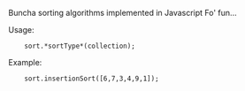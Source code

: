 Buncha sorting algorithms implemented in Javascript
Fo' fun...

Usage:

		sort.*sortType*(collection);

Example:

		sort.insertionSort([6,7,3,4,9,1]);
